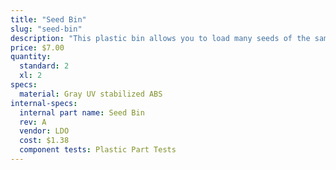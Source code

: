 ```yaml
---
title: "Seed Bin"
slug: "seed-bin"
description: "This plastic bin allows you to load many seeds of the same type into your FarmBot."
price: $7.00
quantity:
  standard: 2
  xl: 2
specs:
  material: Gray UV stabilized ABS
internal-specs:
  internal part name: Seed Bin
  rev: A
  vendor: LDO
  cost: $1.38
  component tests: Plastic Part Tests
---
```

